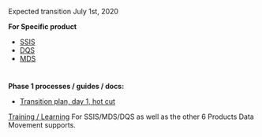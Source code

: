 Expected transition July 1st, 2020

**For Specific product**

- [SSIS](https://ready.azurewebsites.net/csslearning/3590) 
- [DQS](https://dev.azure.com/Supportability/Big%20Data/_wiki/wikis/Big-Data.wiki/331809/Data-Quality-Services)
- [MDS](https://dev.azure.com/Supportability/Big%20Data/_wiki/wikis/Big-Data.wiki/331807/Master-Data-Services)

# 
# 

**Phase 1 processes / guides / docs:**
- [Transition plan, day 1, hot cut ](https://microsofteur.sharepoint.com/:p:/t/WWDataMovement/EfweBjcgi8RHpSvoBgHSOmIBGhyvu1Cl_SahJZn74zHJbg?e=AnNXV0)

[Training / Learning](https://dev.azure.com/Supportability/Big%20Data/_wiki/wikis/Big-Data.wiki/286261/Support-Engineer-Training) For SSIS/MDS/DQS as well as the other 6 Products Data Movement supports. 
